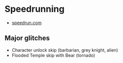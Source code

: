 # Speedrunning

- [speedrun.com](https://www.speedrun.com/cc)

## Major glitches

- Character unlock skip (barbarian, grey knight, alien)
- Flooded Temple skip with Bear (tornado)
